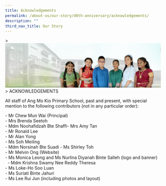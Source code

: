 ```yaml
---
title: Acknowledgements
permalink: /about-us/our-story/40th-anniversary/acknowledgements/
description: ""
third_nav_title: Our Story
---
```

&gt; ![](/images/About%20Us/banner2-with%20bg.jpg)
&gt; ACKNOWLEDGEMENTS

All staff of Ang Mo Kio Primary School, past and present, with special mention to the following contributors (not in any particular order):  
  
\- Mr Chew Mun Wai (Principal)  
\- Mrs Brenda Seetoh  
\- Mdm Noohafidzah Bte Shaffi\- Mrs Amy Tan  
\- Mr Ronald Lee  
\- Mr Alan Yong  
\- Ms Soh Meiling  
\- Mdm Norsinah Bte Suadi&nbsp;\- Ms Shirley Toh  
\- Mr Melvin Ong (Website)  
\- Ms Monica Leong and Ms Nurlina Diyanah Binte Salleh (logo and banner)<br>&nbsp;
\- Mdm Krishna Swamy Nee Reddy Theresa  
\- Ms Loke-Ho Soo Luan  
\- Ms Suriati Binte Jahuri  
\- Ms Lee Rui Jun (including photos and layout)